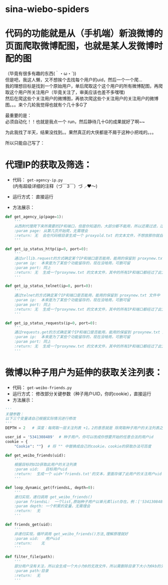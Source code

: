 # sina-wiebo-spiders

代码的功能就是从（手机端）新浪微博的页面爬取微博配图，也就是某人发微博时配的图
======================
（毕竟有很多有趣的东西(｀・ω・´)) <br>
但是吧，我这人懒，又不想挨个去找每个用户的uid，然后一个一个爬...<br>
我的理想目标是找到一个原始用户，单后爬取这个这个用户的所有微博配图，再爬取这个用户所关注用户（毕竟关注了，审美应该也差不多嘿嘿)<br>
然后在爬这些个关注用户的微博图，再依次爬这些个关注用户的关注用户的微博图。。。来个几轮我觉得也就有个几十多G了<br>

最重要的是：<br>
必须自动化！！也就是我点一个 run，然后静待几十G的成果就好了啊~~

为此我找了半天，结果没找到。。果然真正的大侠都是不屑于这种小把戏的。。。<br>

所以只能自己写了：<br>

# 代理IP的获取及筛选：<br>
* 代码： `get-agency-ip.py`   <br>
(内有超级详细的注释（づ￣3￣）づ╭❤～)   <br>

* 运行方式： 直接运行
* 方法展示：
```python
def get_agency_ip(page=1):
    '''
    从西刺代理爬下来所需要的IP和端口，但是你知道的，大部分都不能用，所以还需过滤，过滤在后面
    :param page: 从第几页开始爬，无需理会
    :return: 无  会在代码根目录生成一个 proxyold.txt 的文本文件，不想放那你就自己换位置吧
    '''

def get_ip_status_http(ip=0, port=0):
    '''
    通过urllib.request的方式确定某个IP和端口是否能用，能用的保留到 proxynew.txt 文件中
    :param ip:  本来是为了某些个功能留存的，现在没啥用，可删可留
    :param port: 同上
    :return: 无  生成一个proxynew.txt 的文本文件，其中的所有IP和端口都经过了此方式的验证
    '''

def get_ip_status_telnet(ip=0, port=0):
    '''
    通过telnet的方式确定某个IP和端口是否能用，能用的保留到 proxynew.txt 文件中
    :param ip:  本来是为了某些个功能留存的，现在没啥用，可删可留
    :param port: 同上
    :return: 无  生成一个proxynew.txt 的文本文件，其中的所有IP和端口都经过了此方式的验证
    '''

def get_ip_status_requests(ip=0, port=0):
    '''
    通过requests.get的方式确定某个IP和端口是否能用，能用的保留到 proxynew.txt 文件中
    :param ip:  本来是为了某些个功能留存的，现在没啥用，可删可留
    :param port: 同上
    :return: 无  生成一个proxynew.txt 的文本文件，其中的所有IP和端口都经过了此方式的验证
    '''
```

# 微博以种子用户为延伸的获取关注列表：<br>
* 代码： `get-weibo-friends.py`   <br>
* 运行方式： 修改部分关键参数（种子用户UID，你的cookie），直接运行<br>
* 方法展示：<br>

```python
'''
关键参数：
以下三个变量请自己根据实际情况进行修改
'''
DEPTH = 2   # 深度：每爬取一层关注列表 +1。2的意思就是 除爬取种子用户的关注列表之外，还会爬关注列表中每个用户的关注列表

user_id = '5341308489'  # 种子用户。你可以改成你想要开始的任意合法的用户id
cookie = {
    "Cookie": ""}  # 将 "" 中替换成自己的cookie，cookie的获取办法可百度

def get_weibo_friends(uid):
    '''
    根据目标的UID获取此用户的关注列表
    :param uid:   目标用户uid
    :return:  生成一个 uid+'friends.txt'的文本，里面存储了此用户的关注用户uid
    '''

def loop_dynamic_get(friendsL, depth=0):
    '''
    递归实现，递归调用 get_weibo_friends()
    :param friendsL:  一个list,原始种子用户以单元素list存在。例：['5341308489']
    :param depth: 一个积累的变量，无需理会
    :return:  无
    '''

def friends_get(uid):
    '''
    非递归实现，循环调用 get_weibo_friends()方法,理解原理就好
    :param uid:   用户uid
    :return:    无
    '''

def filter_file(path):
    '''
    部分用户没有关注，所以会生成一个大小为0的无效文件，所以需删除目录下大小为0kb的无效文件
    :param path:目录
    :return:  无
    '''
```